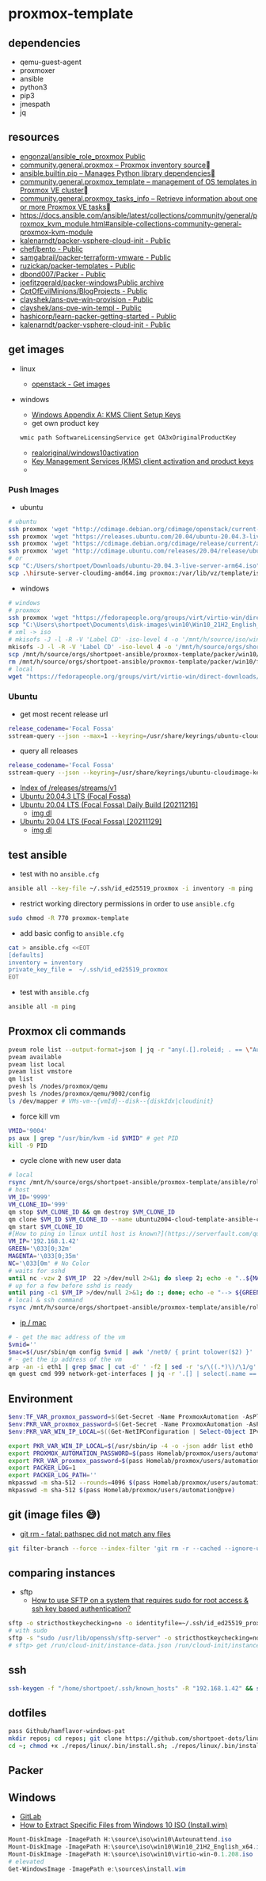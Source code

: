# proxmox-template

## dependencies

- qemu-guest-agent
- proxmoxer
- ansible
- python3
- pip3
- jmespath
- jq

## resources

- [engonzal/ansible_role_proxmox Public](https://github.com/engonzal/ansible_role_proxmox)
- [community.general.proxmox – Proxmox inventory source](https://docs.ansible.com/ansible/latest/collections/community/general/proxmox_inventory.html#examples)
- [ansible.builtin.pip – Manages Python library dependencies](https://docs.ansible.com/ansible/latest/collections/ansible/builtin/pip_module.html)
- [community.general.proxmox_template – management of OS templates in Proxmox VE cluster](https://docs.ansible.com/ansible/latest/collections/community/general/proxmox_template_module.html#ansible-collections-community-general-proxmox-template-module)
- [community.general.proxmox_tasks_info – Retrieve information about one or more Proxmox VE tasks](https://docs.ansible.com/ansible/latest/collections/community/general/proxmox_tasks_info_module.html#ansible-collections-community-general-proxmox-tasks-info-module)
- https://docs.ansible.com/ansible/latest/collections/community/general/proxmox_kvm_module.html#ansible-collections-community-general-proxmox-kvm-module
- [kalenarndt/packer-vsphere-cloud-init - Public](https://github.com/kalenarndt/packer-vsphere-cloud-init/blob/master/templates/ubuntu/20/data/user-data.pkrtpl.hcl)
- [chef/bento - Public](https://github.com/chef/bento/tree/main/packer_templates/windows)
- [samgabrail/packer-terraform-vmware - Public](https://github.com/samgabrail/packer-terraform-vmware)
- [ruzickap/packer-templates - Public](https://github.com/ruzickap/packer-templates)
- [dbond007/Packer - Public](https://github.com/dbond007/Packer)
- [joefitzgerald/packer-windowsPublic archive](https://github.com/joefitzgerald/packer-windows)
- [CptOfEvilMinions/BlogProjects - Public](https://github.com/CptOfEvilMinions/BlogProjects/tree/master/packer-windows)
- [clayshek/ans-pve-win-provision - Public](https://github.com/clayshek/ans-pve-win-provision)
- [clayshek/ans-pve-win-templ - Public](https://github.com/clayshek/ans-pve-win-templ)
- [hashicorp/learn-packer-getting-started - Public](https://github.com/hashicorp/learn-packer-getting-started)
- [kalenarndt/packer-vsphere-cloud-init - Public](https://github.com/kalenarndt/packer-vsphere-cloud-init)

## get images

- linux
  - [openstack - Get images](https://docs.openstack.org/image-guide/obtain-images.html)
- windows

  - [Windows Appendix A: KMS Client Setup Keys](<https://docs.microsoft.com/en-us/previous-versions/windows/it-pro/windows-server-2012-R2-and-2012/jj612867(v=ws.11)>)
  - get own product key

  ```cmd
  wmic path SoftwareLicensingService get OA3xOriginalProductKey
  ```

  - [realoriginal/windows10activation](https://gist.github.com/realoriginal/a1b35be405f86b6c7ba613a6fa189db6)
  - [Key Management Services (KMS) client activation and product keys](https://docs.microsoft.com/en-us/windows-server/get-started/kms-client-activation-keys)
  -

### Push Images

- ubuntu

```bash
# ubuntu
ssh proxmox 'wget "http://cdimage.debian.org/cdimage/openstack/current-10/debian-10-openstack-amd64.qcow2" -P /var/lib/vz/template/iso/'
ssh proxmox 'wget "https://releases.ubuntu.com/20.04/ubuntu-20.04.3-live-server-amd64.iso" -P /var/lib/vz/template/iso/'
ssh proxmox 'wget "https://cdimage.debian.org/cdimage/release/current/amd64/iso-cd/debian-11.2.0-amd64-netinst.iso" -P /var/lib/vz/template/iso/'
ssh proxmox 'wget "http://cdimage.ubuntu.com/releases/20.04/release/ubuntu-20.04.3-live-server-arm64.iso" -P /var/lib/vz/template/iso/'
# or
scp "C:/Users/shortpoet/Downloads/ubuntu-20.04.3-live-server-arm64.iso" proxmox:/var/lib/vz/template/iso/
scp .\hirsute-server-cloudimg-amd64.img proxmox:/var/lib/vz/template/iso/
```

- windows

```bash
# windows
# proxmox
ssh proxmox 'wget "https://fedorapeople.org/groups/virt/virtio-win/direct-downloads/archive-virtio/virtio-win-0.1.208-1/virtio-win-0.1.208.iso" -P /var/lib/vz/template/iso/'
scp "C:\Users\shortpoet\Documents\disk-images\win10\Win10_21H2_English_x64.iso" proxmox:/var/lib/vz/template/iso/Win10_21H2_English_x64.iso
# xml -> iso
# mkisofs -J -l -R -V 'Label CD' -iso-level 4 -o '/mnt/h/source/iso/win10/Autounattend.iso' '/mnt/h/source/orgs/shortpoet-ansible/proxmox-template/packer/win10/floppy/'
mkisofs -J -l -R -V 'Label CD' -iso-level 4 -o '/mnt/h/source/orgs/shortpoet-ansible/proxmox-template/packer/win10/floppy/Autounattend.iso' '/mnt/h/source/orgs/shortpoet-ansible/proxmox-template/packer/win10/floppy/'
scp /mnt/h/source/orgs/shortpoet-ansible/proxmox-template/packer/win10/floppy/Autounattend.iso proxmox:/var/lib/vz/template/iso/
rm /mnt/h/source/orgs/shortpoet-ansible/proxmox-template/packer/win10/floppy/Autounattend.iso
# local
wget "https://fedorapeople.org/groups/virt/virtio-win/direct-downloads/archive-virtio/virtio-win-0.1.208-1/virtio-win-0.1.208.iso" -P /mnt/h/source/iso/win10
```

### Ubuntu

- get most recent release url

```bash
release_codename='Focal Fossa'
sstream-query --json --max=1 --keyring=/usr/share/keyrings/ubuntu-cloudimage-keyring.gpg http://cloud-images.ubuntu.com/releases/streams/v1/com.ubuntu.cloud:released:download.sjson arch=amd64 release_codename=$release_codename ftype='disk1.img' | jq -r '.[].item_url'
```

- query all releases

```bash
release_codename='Focal Fossa'
sstream-query --json --keyring=/usr/share/keyrings/ubuntu-cloudimage-keyring.gpg http://cloud-images.ubuntu.com/releases/streams/v1/com.ubuntu.cloud:released:download.sjson arch=amd64 release_codename=$release_codename ftype='disk1.img' | jq -r '.[].version_name'
```

- [Index of /releases/streams/v1](https://cloud-images.ubuntu.com/releases/streams/v1/)
- [Ubuntu 20.04.3 LTS (Focal Fossa)](https://releases.ubuntu.com/20.04/)
- [Ubuntu 20.04 LTS (Focal Fossa) Daily Build [20211216]](https://cloud-images.ubuntu.com/focal/current/)
  - [img dl](https://cloud-images.ubuntu.com/focal/current/focal-server-cloudimg-amd64.img)
- [Ubuntu 20.04 LTS (Focal Fossa) [20211129]](https://cloud-images.ubuntu.com/releases/focal/release-20211129/)
  - [img dl](https://cloud-images.ubuntu.com/releases/focal/release-20211129/ubuntu-20.04-server-cloudimg-amd64.img)

## test ansible

- test with no `ansible.cfg`

```bash
ansible all --key-file ~/.ssh/id_ed25519_proxmox -i inventory -m ping
```

- restrict working directory permissions in order to use `ansible.cfg`

```bash
sudo chmod -R 770 proxmox-template
```

- add basic config to `ansible.cfg`

```bash
cat > ansible.cfg <<EOT
[defaults]
inventory = inventory
private_key_file =  ~/.ssh/id_ed25519_proxmox
EOT
```

- test with `ansible.cfg`

```bash
ansible all -m ping
```

## Proxmox cli commands

```bash
pveum role list --output-format=json | jq -r "any(.[].roleid; . == \"Automation\")"
pveam available
pveam list local
pveam list vmstore
qm list
pvesh ls /nodes/proxmox/qemu
pvesh ls /nodes/proxmox/qemu/9002/config
ls /dev/mapper # VMs-vm--{vmId}--disk--{diskIdx|cloudinit}
```

- force kill vm

```bash
VMID='9004'
ps aux | grep "/usr/bin/kvm -id $VMID" # get PID
kill -9 PID
```

- cycle clone with new user data

```bash
# local
rsync /mnt/h/source/orgs/shortpoet-ansible/proxmox-template/ansible/roles/310_proxmox_vms_create/configs/ubuntu-2004-user_data.yml proxmox:/var/lib/vz/snippets
# host
VM_ID='9999'
VM_CLONE_ID='999'
qm stop $VM_CLONE_ID && qm destroy $VM_CLONE_ID
qm clone $VM_ID $VM_CLONE_ID --name ubuntu2004-cloud-template-ansible-clone --full >/dev/null 2>&1
qm start $VM_CLONE_ID
#[How to ping in linux until host is known?](https://serverfault.com/questions/42021/how-to-ping-in-linux-until-host-is-known)
VM_IP='192.168.1.42'
GREEN='\033[0;32m'
MAGENTA='\033[0;35m'
NC='\033[0m' # No Color
# waits for sshd
until nc -vzw 2 $VM_IP  22 >/dev/null 2>&1; do sleep 2; echo -e "..${MAGENTA}PING${NC}"; done; echo -e "--> ${GREEN}DONE${NC}"
# up for a few before sshd is ready
until ping -c1 $VM_IP >/dev/null 2>&1; do :; done; echo -e "--> ${GREEN}DONE${NC}"
# local & ssh command
rsync /mnt/h/source/orgs/shortpoet-ansible/proxmox-template/ansible/roles/310_proxmox_vms_create/configs/ubuntu-2004-user_data.yml proxmox:/var/lib/vz/snippets && ssh proxmox 'cycle_vm 9999 999'

```

- [ip / mac](https://github.com/xezpeleta/Ansible-Proxmox-inventory/issues/8#issuecomment-580628406)

```bash
# - get the mac address of the vm
$vmid=''
$mac=$(/usr/sbin/qm config $vmid | awk '/net0/ { print tolower($2) }' | sed -r 's/[^=]*=([0-9a-f:]*),.*/\1/g')
# - get the ip address of the vm
arp -an -i eth1 | grep $mac | cut -d' ' -f2 | sed -r 's/\((.*)\)/\1/g'
qm guest cmd 999 network-get-interfaces | jq -r '.[] | select(.name == "eth0")."ip-addresses"[] | select(."ip-address-type" == "ipv4")."ip-address"'
```

## Environment

```powershell
$env:TF_VAR_proxmox_password=$(Get-Secret -Name ProxmoxAutomation -AsPlainText)
$env:PKR_VAR_proxmox_password=$(Get-Secret -Name ProxmoxAutomation -AsPlainText)
$env:PKR_VAR_WIN_IP_LOCAL=$((Get-NetIPConfiguration | Select-Object IPv4Address -First 1).IPv4Address.IPAddress)
```

```bash
export PKR_VAR_WIN_IP_LOCAL=$(/usr/sbin/ip -4 -o -json addr list eth0 | jq -r '.[].addr_info[].local')
export PROXMOX_AUTOMATION_PASSWORD=$(pass Homelab/proxmox/users/automation@pve)
export PKR_VAR_proxmox_password=$(pass Homelab/proxmox/users/automation@pve)
export PACKER_LOG=1
export PACKER_LOG_PATH=''
mkpasswd -m sha-512 --rounds=4096 $(pass Homelab/proxmox/users/automation@pve)
mkpasswd -m sha-512 $(pass Homelab/proxmox/users/automation@pve)
```

## git (image files 😅)

- [git rm - fatal: pathspec did not match any files](https://stackoverflow.com/questions/25458306/git-rm-fatal-pathspec-did-not-match-any-files)

```bash
git filter-branch --force --index-filter 'git rm -r --cached --ignore-unmatch terraform/iso_base/hirsute-server-cloudimg-amd64.img' --prune-empty -- --all
```

## comparing instances

- sftp
  - [How to use SFTP on a system that requires sudo for root access & ssh key based authentication?](https://unix.stackexchange.com/questions/111026/how-to-use-sftp-on-a-system-that-requires-sudo-for-root-access-ssh-key-based-a)

```bash
sftp -o stricthostkeychecking=no -o identityfile=~/.ssh/id_ed25519_proxmox notroot@192.168.1.91
# with sudo
sftp -s "sudo /usr/lib/openssh/sftp-server" -o stricthostkeychecking=no -o identityfile=~/.ssh/id_ed25519_proxmox notroot@192.168.1.42
# sftp> get /run/cloud-init/instance-data.json /run/cloud-init/instance-data-sensitive.json /etc/cloud/cloud.cfg
```

## ssh

```bash
ssh-keygen -f "/home/shortpoet/.ssh/known_hosts" -R "192.168.1.42" && ssh -o stricthostkeychecking=no -o identityfile=~/.ssh/id_ed25519_proxmox notroot@192.168.1.42
```

## dotfiles

```bash
pass Github/hamflavor-windows-pat
mkdir repos; cd repos; git clone https://github.com/shortpoet-dots/linux.git/
cd ~; chmod +x ./repos/linux/.bin/install.sh; ./repos/linux/.bin/install.sh
```

## Packer

## Windows

- [GitLab](https://grot.geeks.org/tanner/packer-windows/-/tree/bae4d5b880a080e3d1a101224c0fe65e18711771)
- [How to Extract Specific Files from Windows 10 ISO (Install.wim)](https://www.winhelponline.com/blog/extract-files-windows-10-iso-dvd-install-wim/)

```powershell
Mount-DiskImage -ImagePath H:\source\iso\win10\Autounattend.iso
Mount-DiskImage -ImagePath H:\source\iso\win10\Win10_21H2_English_x64.iso
Mount-DiskImage -ImagePath H:\source\iso\win10\virtio-win-0.1.208.iso
# elevated
Get-WindowsImage -ImagePath e:\sources\install.wim
```

